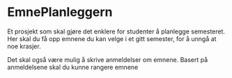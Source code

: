 # EmnePlanleggern

Et prosjekt som skal gjøre det enklere for studenter å planlegge semesteret.
Her skal du få opp emnene du kan velge i et gitt semester, for å unngå at
noe krasjer. 

Det skal også være mulig å skrive anmeldelser om emnene. Basert på anmeldelsene skal du kunne rangere emnene
